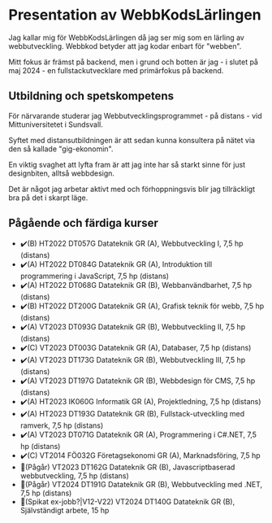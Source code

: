 # Presentation av WebbKodsLärlingen

Jag kallar mig för WebbKodsLärlingen då jag ser mig som en lärling av webbutveckling. Webbkod betyder att jag kodar enbart för "webben".

Mitt fokus är främst på backend, men i grund och botten är jag - i slutet på maj 2024 - en fullstackutvecklare med primärfokus på backend.

## Utbildning och spetskompetens
För närvarande studerar jag Webbutvecklingsprogrammet - på distans - vid Mittuniversitetet i Sundsvall. 

Syftet med distansutbildningen är att sedan kunna konsultera på nätet via den så kallade "gig-ekonomin".

En viktig svaghet att lyfta fram är att jag inte har så starkt sinne för just designbiten, alltså webbdesign.

Det är något jag arbetar aktivt med och förhoppningsvis blir jag tillräckligt bra på det i skarpt läge.

## Pågående och färdiga kurser
- ✔️(B) HT2022 DT057G Datateknik GR (A), Webbutveckling I, 7,5 hp (distans)
- ✔️(A) HT2022 DT084G Datateknik GR (A), Introduktion till programmering i JavaScript, 7,5 hp (distans)
- ✔️(A) HT2022 DT068G Datateknik GR (B), Webbanvändbarhet, 7,5 hp (distans)
- ✔️(B) HT2022 DT200G Datateknik GR (A), Grafisk teknik för webb, 7,5 hp (distans)
- ✔️(A) VT2023 DT093G Datateknik GR (B), Webbutveckling II, 7,5 hp (distans)
- ✔️(C) VT2023 DT003G Datateknik GR (A), Databaser, 7,5 hp (distans)
- ✔️(A) VT2023 DT173G Datateknik GR (B), Webbutveckling III, 7,5 hp (distans)
- ✔️(A) VT2023 DT197G Datateknik GR (B), Webbdesign för CMS, 7,5 hp (distans)
- ✔️(A) HT2023 IK060G Informatik GR (A), Projektledning, 7,5 hp (distans)
- ✔️(A) HT2023 DT193G Datateknik GR (B), Fullstack-utveckling med ramverk, 7,5 hp (distans)
- ✔️(A) VT2023 DT071G Datateknik GR (A), Programmering i C#.NET, 7,5 hp (distans)
- ✔️(C) VT2014 FÖ032G Företagsekonomi GR (A), Marknadsföring, 7,5 hp
- 🚧(Pågår) VT2023 DT162G Datateknik GR (B), Javascriptbaserad webbutveckling, 7,5 hp (distans)
- 🚧(Pågår) VT2024 DT191G Datateknik GR (B), Webbutveckling med .NET, 7,5 hp (distans)
- 🚧(Spikat ex-jobb?|V12-V22) VT2024 DT140G Datateknik GR (B), Självständigt arbete, 15 hp
<!--
**WebbkodsLarlingen/WebbkodsLarlingen** is a ✨ _special_ ✨ repository because its `README.md` (this file) appears on your GitHub profile.

Here are some ideas to get you started:

- 🔭 I’m currently working on ...
- 🌱 I’m currently learning ...
- 👯 I’m looking to collaborate on ...
- 🤔 I’m looking for help with ...
- 💬 Ask me about ...
- 📫 How to reach me: ...
- 😄 Pronouns: ...
- ⚡ Fun fact: ...
-->
